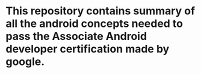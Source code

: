 # This repository contains summary of all the android concepts needed to pass the Associate Android developer certification made by google.
